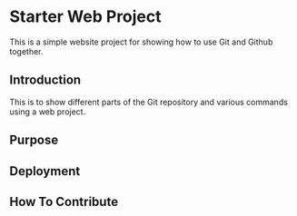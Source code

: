 # Starter Web Project

This is a simple website project for showing how to use Git and Github together. 

## Introduction

This is to show different parts of the Git repository and various commands using a web project.
## Purpose

## Deployment

## How To Contribute